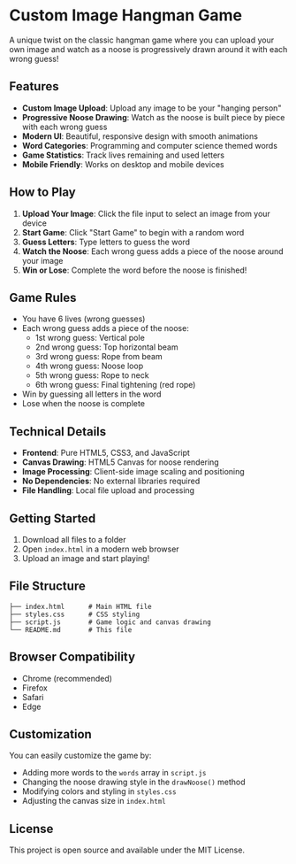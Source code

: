 # Custom Image Hangman Game

A unique twist on the classic hangman game where you can upload your own image and watch as a noose is progressively drawn around it with each wrong guess!

## Features

- **Custom Image Upload**: Upload any image to be your "hanging person"
- **Progressive Noose Drawing**: Watch as the noose is built piece by piece with each wrong guess
- **Modern UI**: Beautiful, responsive design with smooth animations
- **Word Categories**: Programming and computer science themed words
- **Game Statistics**: Track lives remaining and used letters
- **Mobile Friendly**: Works on desktop and mobile devices

## How to Play

1. **Upload Your Image**: Click the file input to select an image from your device
2. **Start Game**: Click "Start Game" to begin with a random word
3. **Guess Letters**: Type letters to guess the word
4. **Watch the Noose**: Each wrong guess adds a piece of the noose around your image
5. **Win or Lose**: Complete the word before the noose is finished!

## Game Rules

- You have 6 lives (wrong guesses)
- Each wrong guess adds a piece of the noose:
  - 1st wrong guess: Vertical pole
  - 2nd wrong guess: Top horizontal beam
  - 3rd wrong guess: Rope from beam
  - 4th wrong guess: Noose loop
  - 5th wrong guess: Rope to neck
  - 6th wrong guess: Final tightening (red rope)
- Win by guessing all letters in the word
- Lose when the noose is complete

## Technical Details

- **Frontend**: Pure HTML5, CSS3, and JavaScript
- **Canvas Drawing**: HTML5 Canvas for noose rendering
- **Image Processing**: Client-side image scaling and positioning
- **No Dependencies**: No external libraries required
- **File Handling**: Local file upload and processing

## Getting Started

1. Download all files to a folder
2. Open `index.html` in a modern web browser
3. Upload an image and start playing!

## File Structure

```
├── index.html      # Main HTML file
├── styles.css      # CSS styling
├── script.js       # Game logic and canvas drawing
└── README.md       # This file
```

## Browser Compatibility

- Chrome (recommended)
- Firefox
- Safari
- Edge

## Customization

You can easily customize the game by:
- Adding more words to the `words` array in `script.js`
- Changing the noose drawing style in the `drawNoose()` method
- Modifying colors and styling in `styles.css`
- Adjusting the canvas size in `index.html`

## License

This project is open source and available under the MIT License. 